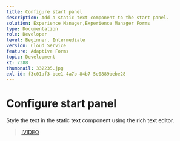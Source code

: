 ```yaml
---
title: Configure start panel
description: Add a static text component to the start panel.
solution: Experience Manager,Experience Manager Forms
type: Documentation
role: Developer
level: Beginner, Intermediate
version: Cloud Service
feature: Adaptive Forms
topic: Development
kt: 7388
thumbnail: 332235.jpg
exl-id: f3c01af3-bce1-4a7b-84b7-5e0889bebe28
---
```

# Configure start panel

Style the text in the static text component using the rich text editor.

>[!VIDEO](https://video.tv.adobe.com/v/332235?quality=12&learn=on)
